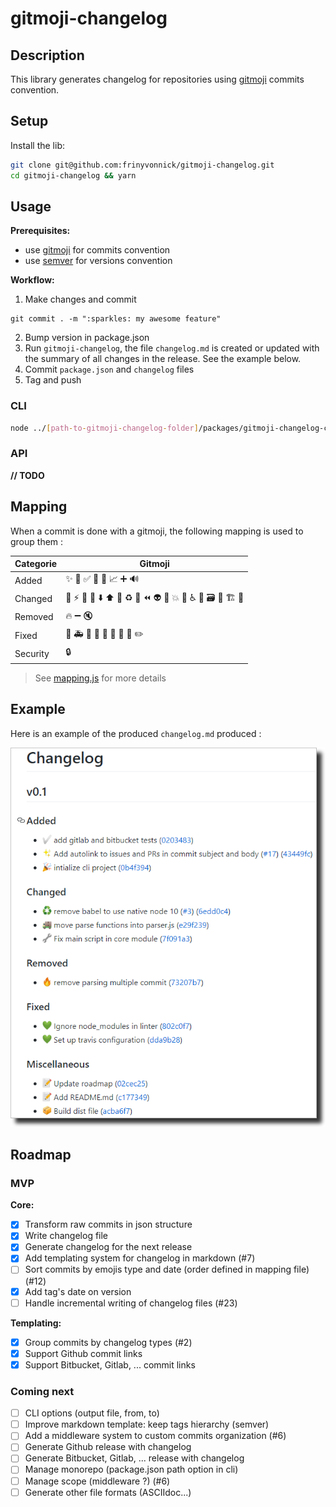 # gitmoji-changelog

## Description

This library generates changelog for repositories using [gitmoji](https://gitmoji.carloscuesta.me/) commits convention.

## Setup

Install the lib:

```bash
git clone git@github.com:frinyvonnick/gitmoji-changelog.git
cd gitmoji-changelog && yarn
```

## Usage

**Prerequisites:**
- use [gitmoji](https://gitmoji.carloscuesta.me/) for commits convention
- use [semver](https://semver.org/) for versions convention

**Workflow:**
1. Make changes and commit
  ```
  git commit . -m ":sparkles: my awesome feature"
  ```
2. Bump version in package.json
3. Run `gitmoji-changelog`, the file `changelog.md` is created or updated with the summary of all changes in the release. See the example below.
4. Commit `package.json` and `changelog` files
5. Tag and push

### CLI

```bash
node ../[path-to-gitmoji-changelog-folder]/packages/gitmoji-changelog-cli/src/index.js
```

### API

**// TODO**

## Mapping

When a commit is done with a gitmoji, the following mapping is used to group them : 

| Categorie | Gitmoji |
|---|---|
| Added | :sparkles: :tada: :white_check_mark: :bookmark: :construction_worker: :chart_with_upwards_trend: :heavy_plus_sign: :loud_sound: |
| Changed | :art: :zap: :lipstick: :rotating_light: :arrow_down: :arrow_up: :pushpin: :recycle: :wrench: :rewind: :alien: :truck: :boom: :bento: :wheelchair: :speech_balloon: :card_file_box: :children_crossing: :building_construction: :iphone: |
| Removed | :fire: :heavy_minus_sign: :mute: |
| Fixed | :bug: :ambulance: :apple: :penguin: :checkered_flag: :robot: :green_apple: :green_heart: :pencil2: |
| Security | :lock: |


> See [mapping.js](packages/gitmoji-changelog-core/src/mapping.js) for more details


## Example

Here is an example of the produced `changelog.md` produced : 

![Changelog example](doc/screenshot.png)


## Roadmap

### MVP

**Core:**
- [x] Transform raw commits in json structure
- [x] Write changelog file
- [x] Generate changelog for the next release
- [x] Add templating system for changelog in markdown (#7)
- [ ] Sort commits by emojis type and date (order defined in mapping file) (#12)
- [x] Add tag's date on version
- [ ] Handle incremental writing of changelog files (#23)

**Templating:**
- [x] Group commits by changelog types (#2)
- [x] Support Github commit links
- [x] Support Bitbucket, Gitlab, ... commit links

### Coming next

- [ ] CLI options (output file, from, to)
- [ ] Improve markdown template: keep tags hierarchy (semver)
- [ ] Add a middleware system to custom commits organization (#6)
- [ ] Generate Github release with changelog
- [ ] Generate Bitbucket, Gitlab, ... release with changelog
- [ ] Manage monorepo (package.json path option in cli)
- [ ] Manage scope (middleware ?) (#6)
- [ ] Generate other file formats (ASCIIdoc...)

